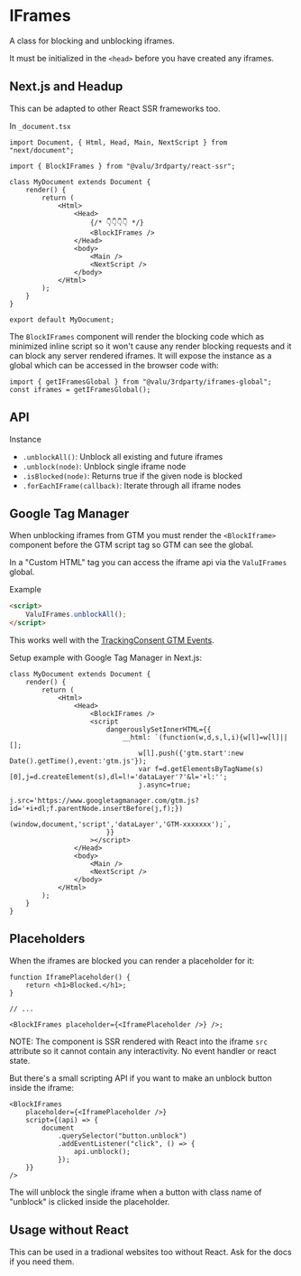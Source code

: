 # IFrames

A class for blocking and unblocking iframes.

It must be initialized in the `<head>` before you have created any iframes.

## Next.js and Headup

This can be adapted to other React SSR frameworks too.

In `_document.tsx`

```tsx
import Document, { Html, Head, Main, NextScript } from "next/document";

import { BlockIFrames } from "@valu/3rdparty/react-ssr";

class MyDocument extends Document {
    render() {
        return (
            <Html>
                <Head>
                    {/* 👇👇👇👇 */}
                    <BlockIFrames />
                </Head>
                <body>
                    <Main />
                    <NextScript />
                </body>
            </Html>
        );
    }
}

export default MyDocument;
```

The `BlockIFrames` component will render the blocking code which as minimized
inline script so it won't cause any render blocking requests and it can block
any server rendered iframes. It will expose the instance as a global which
can be accessed in the browser code with:

```tsx
import { getIFramesGlobal } from "@valu/3rdparty/iframes-global";
const iframes = getIFramesGlobal();
```

## API

Instance

-   `.unblockAll()`: Unblock all existing and future iframes
-   `.unblock(node)`: Unblock single iframe node
-   `.isBlocked(node)`: Returns true if the given node is blocked
-   `.forEachIFrame(callback)`: Iterate through all iframe nodes

## Google Tag Manager

When unblocking iframes from GTM you must render the `<BlockIframe>`
component before the GTM script tag so GTM can see the global.

In a "Custom HTML" tag you can access the iframe api via the `ValuIFrames`
global.

Example

```html
<script>
    ValuIFrames.unblockAll();
</script>
```

This works well with the [TrackingConsent GTM
Events](tracking-consent.md#google-tag-manager-events).

Setup example with Google Tag Manager in Next.js:

```tsx
class MyDocument extends Document {
    render() {
        return (
            <Html>
                <Head>
                    <BlockIFrames />
                    <script
                        dangerouslySetInnerHTML={{
                            __html: `(function(w,d,s,l,i){w[l]=w[l]||[];
                                w[l].push({'gtm.start':new Date().getTime(),event:'gtm.js'});
                                var f=d.getElementsByTagName(s)[0],j=d.createElement(s),dl=l!='dataLayer'?'&l='+l:'';
                                j.async=true;
                                j.src='https://www.googletagmanager.com/gtm.js?id='+i+dl;f.parentNode.insertBefore(j,f);})
                                (window,document,'script','dataLayer','GTM-xxxxxxx');`,
                        }}
                    ></script>
                </Head>
                <body>
                    <Main />
                    <NextScript />
                </body>
            </Html>
        );
    }
}
```

## Placeholders

When the iframes are blocked you can render a placeholder for it:

```tsx
function IframePlaceholder() {
    return <h1>Blocked.</h1>;
}

// ...

<BlockIFrames placeholder={<IframePlaceholder />} />;
```

NOTE: The component is SSR rendered with React into the iframe `src`
attribute so it cannot contain any interactivity. No event handler or react
state.

But there's a small scripting API if you want to make an unblock button inside the iframe:

```tsx
<BlockIFrames
    placeholder={<IframePlaceholder />}
    script={(api) => {
        document
            .querySelector("button.unblock")
            .addEventListener("click", () => {
                api.unblock();
            });
    }}
/>
```

The will unblock the single iframe when a button with class name of "unblock"
is clicked inside the placeholder.

## Usage without React

This can be used in a tradional websites too without React. Ask for the docs
if you need them.
